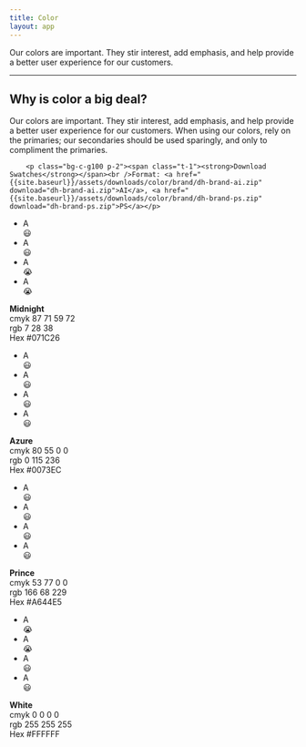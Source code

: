 ```yaml
---
title: Color
layout: app
---
```


<p class="t-4">Our colors are important. They stir interest, add emphasis, and help provide a better user experience for our customers.</p>

<hr />

<div class="u-clearfix m-bottom-4">
		<h2 class="m-bottom-4">Why is color a big deal?</h2>
		<p class="m-bottom-4">Our colors are important. They stir interest, add emphasis, and help provide a better user experience for our customers. When using our colors, rely on the primaries; our secondaries should be used sparingly, and only to compliment the primaries.</p>

		<p class="bg-c-g100 p-2"><span class="t-1"><strong>Download Swatches</strong></span><br />Format: <a href="{{site.baseurl}}/assets/downloads/color/brand/dh-brand-ai.zip" download="dh-brand-ai.zip">AI</a>, <a href="{{site.baseurl}}/assets/downloads/color/brand/dh-brand-ps.zip" download="dh-brand-ps.zip">PS</a></p>
</div>

<div class="u-clearfix">
	<div class="g-1_4">
		<div class="p-top-4 bg-c-b700">
		<ul class="t-center p-2 u-clearfix">
			<li class="t-center t-c-w100 g-1_4"><span class="t-1">A</span><br />&#128515;</li>
			<li class="t-center t-c-w100 g-1_4"><span class="t-1">A</span><br />&#128515;</li>
			<li class="t-center g-1_4 t-c-b700"><span class="t-1">A</span><br />&#128557;</li>
			<li class="t-center g-1_4 t-c-b700"><span class="t-1">A</span><br />&#128557;</li>
		</ul>
		<p class="p-3 bg-c-g100 m-0"><strong class="p-bottom-4">Midnight</strong><br />
		cmyk 87 71 59 72<br />
		rgb 7 28 38<br />
		Hex #071C26</p>
		</div><!--Primary 1-->
	</div><!--grid-->
	<div class="g-1_4">
		<div class="p-top-4 bg-c-b300">
		<ul class="t-center p-2 u-clearfix">
			<li class="t-center t-c-w100 g-1_4"><span class="t-1">A</span><br />&#128515;</li>
			<li class="t-center t-c-w100 g-1_4"><span class="t-1">A</span><br />&#128515;</li>
			<li class="t-center g-1_4 t-c-b700"><span class="t-1">A</span><br />&#128515;</li>
			<li class="t-center g-1_4 t-c-b700"><span class="t-1">A</span><br />&#128515;</li>
		</ul>
		<p class="p-3 bg-c-g100 m-0"><strong class="p-bottom-4">Azure</strong><br />
		cmyk 80 55 0 0<br />
		rgb 0 115 236<br />
		Hex #0073EC</p>
		</div><!--Primary 2-->
	</div><!--grid-->
	<div class="g-1_4">
		<div class="bg-c-p300 p-top-4">
		<ul class="t-center p-2 u-clearfix">
			<li class="t-center t-c-w100 g-1_4"><span class="t-1">A</span><br />&#128515;</li>
			<li class="t-center t-c-w100 g-1_4"><span class="t-0">A</span><br />&#128515;</li>
			<li class="t-center g-1_4 t-c-b700"><span class="t-1">A</span><br />&#128515;</li>
			<li class="t-center g-1_4 t-c-b700"><span class="t-0">A</span><br />&#128515;</li>
		</ul>
		<p class="p-3 bg-c-g100 m-0"><strong>Prince</strong><br />
		cmyk 53 77 0 0<br />
		rgb 166 68 229<br />
		Hex #A644E5</p>
</div><!--Prince-->
	</div><!--grid-->
	<div class="g-1_4">
		<div class="bg-c-w100 p-top-4">
		<ul class="t-center p-2 u-clearfix">
			<li class="t-center t-c-w100 g-1_4"><span class="t-1">A</span><br />&#128557;</li>
			<li class="t-center t-c-w100 g-1_4"><span class="t-0">A</span><br />&#128557;</li>
			<li class="t-center g-1_4 t-c-b700"><span class="t-1">A</span><br />&#128515;</li>
			<li class="t-center g-1_4 t-c-b700"><span class="t-0">A</span><br />&#128515;</li>
		</ul>
		<p class="p-3 bg-c-g100 m-0"><strong>White</strong><br />
		cmyk 0 0 0 0<br />
		rgb 255 255 255<br />
		Hex #FFFFFF</p>
	</div><!--White-->
	</div><!--grid-->
</div>

